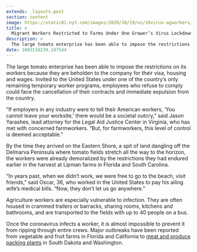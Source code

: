 ```yaml
--- 
extends: _layouts.post 
section: content 
image: https://static01.nyt.com/images/2020/10/19/us/19virus-agworkers/19virus-agworkers-facebookJumbo.jpg 
title: > 
  Migrant Workers Restricted to Farms Under One Grower’s Virus Lockdown 
description: > 
  The large tomato enterprise has been able to impose the restrictions on its workers because they are beholden to the company for their visa, housing and wages.Invited to the United States under one of the country’s only remaining temporary worker programs, employees who refuse to comply could face the cancellation of their contracts and immediate expulsion from the country.“In years past, when we didn’t work, we were free to go to the beach, visit friends,” said Oscar, 36, who worked in the United States to pay his ailing wife’s medical bills.“Now, they don’t let us go anywhere.”Agriculture workers are especially vulnerable to infection.Major outbreaks have been reported from vegetable and fruit farms in Florida and California to meat and produce packing plants in South Dakota and Washington. 
date: 1603116239.247544 
--- 
```

<div><p class="css-158dogj evys1bk0">The large tomato enterprise has been able to impose the restrictions on its workers because they are beholden to the company for their visa, housing and wages. Invited to the United States under one of the country&#8217;s only remaining temporary worker programs, employees who refuse to comply could face the cancellation of their contracts and immediate expulsion from the country.</p><p class="css-158dogj evys1bk0">&#8220;If employers in any industry were to tell their American workers, &#8216;You cannot leave your worksite,&#8217; there would be a societal outcry,&#8221; said Jason Yarashes, lead attorney for the Legal Aid Justice Center in Virginia, who has met with concerned farmworkers. &#8220;But, for farmworkers, this level of control is deemed acceptable.&#8221;</p><p></p><p class="css-158dogj evys1bk0">By the time they arrived on the Eastern Shore, a spit of land dangling off the Delmarva Peninsula where tomato fields stretch all the way to the horizon, the workers were already demoralized by the restrictions they had endured earlier in the harvest at Lipman farms in Florida and South Carolina.</p><p class="css-158dogj evys1bk0">&#8220;In years past, when we didn&#8217;t work, we were free to go to the beach, visit friends,&#8221; said Oscar, 36, who worked in the United States to pay his ailing wife&#8217;s medical bills. &#8220;Now, they don&#8217;t let us go anywhere.&#8221;</p><p class="css-158dogj evys1bk0">Agriculture workers are especially vulnerable to infection. They are often housed in crammed trailers or barracks, sharing rooms, kitchens and bathrooms, and are transported to the fields with up to 40 people on a bus.</p><p class="css-158dogj evys1bk0">Once the coronavirus infects a worker, it is almost impossible to prevent it from ripping through entire crews. Major outbreaks have been reported from vegetable and fruit farms in Florida and California to <a class="css-1g7m0tk" href="https://www.nytimes.com/2020/04/15/us/coronavirus-south-dakota-meat-plant-refugees.html" title="">meat and produce packing plants</a> in South Dakota and Washington.</p></div>